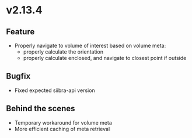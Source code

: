 # v2.13.4

## Feature

- Properly navigate to volume of interest based on volume meta:
    - properly calculate the orientation
    - properly calculate enclosed, and navigate to closest point if outside

## Bugfix

- Fixed expected siibra-api version

## Behind the scenes

- Temporary workaround for volume meta
- More efficient caching of meta retrieval
